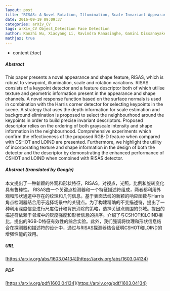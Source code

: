 ```yaml
---
layout: post
title: "RISAS: A Novel Rotation, Illumination, Scale Invariant Appearance and Shape Feature"
date: 2016-09-19 09:09:37
categories: arXiv_CV
tags: arXiv_CV Object_Detection Face Detection
author: Kanzhi Wu, Xiaoyang Li, Ravindra Ranasinghe, Gamini Dissanayake, Yong Liu
mathjax: true
---
```


* content
{:toc}

##### Abstract
This paper presents a novel appearance and shape feature, RISAS, which is robust to viewpoint, illumination, scale and rotation variations. RISAS consists of a keypoint detector and a feature descriptor both of which utilise texture and geometric information present in the appearance and shape channels. A novel response function based on the surface normals is used in combination with the Harris corner detector for selecting keypoints in the scene. A strategy that uses the depth information for scale estimation and background elimination is proposed to select the neighbourhood around the keypoints in order to build precise invariant descriptors. Proposed descriptor relies on the ordering of both grayscale intensity and shape information in the neighbourhood. Comprehensive experiments which confirm the effectiveness of the proposed RGB-D feature when compared with CSHOT and LOIND are presented. Furthermore, we highlight the utility of incorporating texture and shape information in the design of both the detector and the descriptor by demonstrating the enhanced performance of CSHOT and LOIND when combined with RISAS detector.

##### Abstract (translated by Google)
本文提出了一种新颖的外观和形状特征，RISAS，对视点，光照，比例和旋转变化具有鲁棒性。 RISAS由一个关键点检测器和一个特征描述符组成，两者都利用外观和形状通道中存在的纹理和几何信息。基于表面法线的新颖的响应函数与Harris角点检测器结合用于选择场景中的关键点。为了构建精确的不变描述符，提出了一种利用深度信息进行尺度估计和背景消除的策略，选择关键点周围的邻域。提出的描述符依赖于邻域中的灰度强度和形状信息的排序。介绍了与CSHOT和LOIND相比，提出的RGB-D特征有效性的综合实验。此外，我们强调将纹理和形状信息结合在探测器和描述符的设计中，通过与RISAS探测器结合证明CSHOT和LOIND的增强性能的效用。

##### URL
[https://arxiv.org/abs/1603.04134](https://arxiv.org/abs/1603.04134)

##### PDF
[https://arxiv.org/pdf/1603.04134](https://arxiv.org/pdf/1603.04134)


